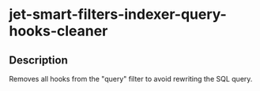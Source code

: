 # jet-smart-filters-indexer-query-hooks-cleaner

## Description
Removes all hooks from the "query" filter to avoid rewriting the SQL query.
